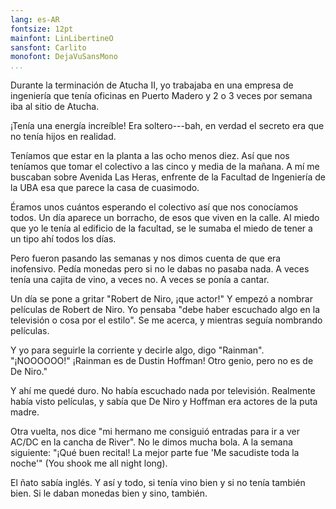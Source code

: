 ```yaml
---
lang: es-AR
fontsize: 12pt
mainfont: LinLibertineO
sansfont: Carlito
monofont: DejaVuSansMono
...
```


Durante la terminación de Atucha II, yo trabajaba en una empresa de ingeniería que tenía oficinas en Puerto Madero y 2 o 3 veces por semana iba al sitio de Atucha.

¡Tenía una energía increíble! Era soltero---bah, en verdad el secreto era que no tenía hijos en realidad.

Teníamos que estar en la planta a las ocho menos diez. Así que nos teníamos que tomar el colectivo a las cinco y media de la mañana. A mí me buscaban sobre Avenida Las Heras, enfrente de la Facultad de Ingeniería de la UBA esa que parece la casa de cuasimodo.

Éramos unos cuántos esperando el colectivo así que nos conocíamos todos.
Un día aparece un borracho, de esos que viven en la calle.
Al miedo que yo le tenía al edificio de la facultad, se le sumaba el miedo de tener a un tipo ahí todos los días.

Pero fueron pasando las semanas y nos dimos cuenta de que era inofensivo.
Pedía monedas pero si no le dabas no pasaba nada.
A veces tenía una cajita de vino, a veces no.
A veces se ponía a cantar.

Un día se pone a gritar "Robert de Niro, ¡que actor!"
Y empezó a nombrar películas de Robert de Niro.
Yo pensaba "debe haber escuchado algo en la televisión o cosa por el estilo".
Se me acerca, y mientras seguía nombrando películas.

Y yo para seguirle la corriente y decirle algo, digo "Rainman".
"¡NOOOOOO!" ¡Rainman es de Dustin Hoffman! Otro genio, pero no es de De Niro."

Y ahí me quedé duro. No había escuchado nada por televisión.
Realmente había visto películas, y sabía que De Niro y Hoffman era actores de la puta madre.

Otra vuelta, nos dice "mi hermano me consiguió entradas para ir a ver AC/DC en la cancha de River".
No le dimos mucha bola. A la semana siguiente: "¡Qué buen recital! La mejor parte fue 'Me sacudiste toda la noche'"
(You shook me all night long).

El ñato sabía inglés. Y así y todo, si tenía vino bien y si no tenía también bien.
Si le daban monedas bien y sino, también.
